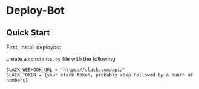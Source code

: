 # Deploy-Bot

## Quick Start
First, install deploybot

create a `constants.py` file with the following:

```
SLACK_WEBHOOK_URL = 'https://slack.com/api/'
SLACK_TOKEN = {your slack token, probably xoxp followed by a bunch of numbers}
```
